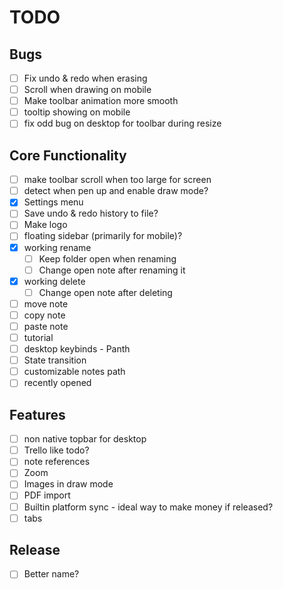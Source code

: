 # TODO

## Bugs

-   [ ] Fix undo & redo when erasing
-   [ ] Scroll when drawing on mobile
-   [ ] Make toolbar animation more smooth
-   [ ] tooltip showing on mobile
-   [ ] fix odd bug on desktop for toolbar during resize

## Core Functionality

-   [ ] make toolbar scroll when too large for screen
-   [ ] detect when pen up and enable draw mode?
-   [x] Settings menu
-   [ ] Save undo & redo history to file?
-   [ ] Make logo
-   [ ] floating sidebar (primarily for mobile)?
-   [x] working rename
    -   [ ] Keep folder open when renaming
    -   [ ] Change open note after renaming it
-   [x] working delete
    -   [ ] Change open note after deleting
-   [ ] move note
-   [ ] copy note
-   [ ] paste note
-   [ ] tutorial
-   [ ] desktop keybinds - Panth
-   [ ] State transition
-   [ ] customizable notes path
-   [ ] recently opened

## Features

-   [ ] non native topbar for desktop
-   [ ] Trello like todo?
-   [ ] note references
-   [ ] Zoom
-   [ ] Images in draw mode
-   [ ] PDF import
-   [ ] Builtin platform sync - ideal way to make money if released?
-   [ ] tabs

## Release

-   [ ] Better name?
